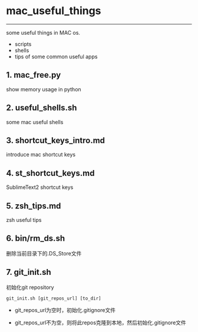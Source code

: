 # mac_useful_things

----

some useful things in MAC os.

- scripts
- shells
- tips of some common useful apps

## 1. mac_free.py

show memory usage in python

## 2. useful_shells.sh

some mac useful shells

## 3. shortcut_keys_intro.md

introduce mac shortcut keys

## 4. st_shortcut_keys.md

SublimeText2 shortcut keys

## 5. zsh_tips.md

zsh useful tips

## 6. bin/rm_ds.sh

删除当前目录下的.DS_Store文件

## 7. git_init.sh

初始化git repository

	git_init.sh [git_repos_url] [to_dir]

- git_repos_url为空时，初始化.gitignore文件

- git_repos_url不为空，则将此repos克隆到本地，然后初始化.gitignore文件
